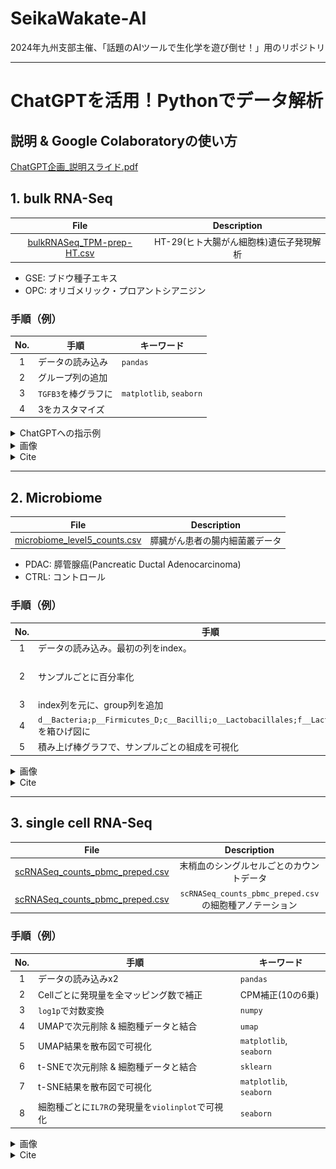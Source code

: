 # SeikaWakate-AI
2024年九州支部主催、「話題のAIツールで生化学を遊び倒せ！」用のリポジトリ

---

# ChatGPTを活用！Pythonでデータ解析

## 説明 & Google Colaboratoryの使い方
[ChatGPT企画_説明スライド.pdf](https://github.com/Yokohide0317/SeikaWakate-AI/blob/main/slides/ChatGPT%E4%BC%81%E7%94%BB_%E8%AA%AC%E6%98%8E%E3%82%B9%E3%83%A9%E3%82%A4%E3%83%89.pdf)

## 1. bulk RNA-Seq

| File | Description |
|:---:|:---:|
| [bulkRNASeq_TPM-prep-HT.csv](https://github.com/Yokohide0317/SeikaWakate-AI/blob/main/data/bulkRNASeq_TPM-prep-HT.csv) | HT-29(ヒト大腸がん細胞株)遺伝子発現解析 |

- GSE: ブドウ種子エキス
- OPC: オリゴメリック・プロアントシアニジン


### 手順（例）
| No. | 手順 | キーワード |
| :---: | --- | --- |
| 1 | データの読み込み | `pandas` |
| 2 | グループ列の追加 |  |
| 3 | `TGFB3`を棒グラフに | `matplotlib`, `seaborn` |
| 4 | 3をカスタマイズ |  |

<details>
<summary>ChatGPTへの指示例</summary>

1. データの読み込み
```
# 前提
あなたは優秀なアシスタントです。
私は生物学者で、Python初心者です。細かく教えて下さい。

# やりたいこと
Google Colaboratoryでcsvを読み込みたいです。
`/contents/bulkRNASeq_TPM-prep-HT.csv`にアップロードしました。
一番左の列をindexとして、読み込む方法を教えて下さい。
```

2. グループ列の追加
```
# やりたいこと
読み込んだら、以下のようなデータになっていました。
Groupという行に、HT-C、HT-C、HT-OPC、HT-OPC、HT-GSE、 HT-GSE を入れたいです。

# データ
	SFN	CDKN1A	MAD1L1	CCNE2	E2F1	TGFB3
HT-C1	109.9	15.99	11.98	6.862	39.31	2.1440
HT-C2	136.3	20.81	13.08	7.282	44.13	1.3610
HT-OPC1	186.6	53.71	14.21	6.255	40.06	1.2950
HT-OPC2	175.7	46.12	12.13	6.907	38.95	0.8241
HT-GSE1	193.5	45.99	10.92	4.911	28.10	1.0750
HT-GSE2	194.7	55.96	11.76	4.427	30.49	0.6942
---

```

3. `TGFB3`を棒グラフに
```
先程のデータを棒グラフで可視化したいです。
TGFB3行ｙ軸に、Group行ｘ軸に使用してください。
```

4. 3をカスタマイズ
```
先程の棒グラフを次のようにカスタマイズしてください。
・描写範囲を縦長に
・色を、HT-Cは灰色、HT-OPCが緑、HT-GSEが赤
・エラーバーを追加
・グラフのタイトルを追加
・y軸のラベルを変更
```


</details>

<details>
<summary>画像</summary>

②後
![グループ列の追加](sources/img/bulkRNA-Seq/checkpoint01.png)

③後
![棒グラフ](sources/img/bulkRNA-Seq/checkpoint02.png)

④後
![棒グラフカスタマイズ](sources/img/bulkRNA-Seq/checkpoint03.png)


</details>

<details>
<summary>Cite</summary>
```
Ravindranathan P, Pasham D, Balaji U, Cardenas J, Gu J, Toden S, Goel A. Mechanistic insights into anticancer properties of oligomeric proanthocyanidins from grape seeds in colorectal cancer. Carcinogenesis. 2018 May 28;39(6):767-777. doi: 10.1093/carcin/bgy034. PMID: 29684110; PMCID: PMC5972632.
```
</details>

---

## 2. Microbiome

| File | Description |
|:---:|:---:|
| [microbiome_level5_counts.csv](https://github.com/Yokohide0317/SeikaWakate-AI/blob/main/data/microbiome_level5_counts.csv) | 膵臓がん患者の腸内細菌叢データ |

- PDAC: 膵管腺癌(Pancreatic Ductal Adenocarcinoma)
- CTRL: コントロール

### 手順（例）

| No. | 手順 | キーワード |
| :---: | --- | --- |
| 1 | データの読み込み。最初の列をindex。 | `pandas` |
| 2 | サンプルごとに百分率化 | 合計値を`100`に揃える |
| 3 | index列を元に、group列を追加 |  |
| 4 | `d__Bacteria;p__Firmicutes_D;c__Bacilli;o__Lactobacillales;f__Lactobacillaceae`<br>を箱ひげ図に | `matplotlib`, `seaborn` |
| 5 | 積み上げ棒グラフで、サンプルごとの組成を可視化 |  |

<details>
<summary>画像</summary>

②後
![百分率](sources/img/microbiome/checkpoint01.png)

④後
![箱ひげ図](sources/img/microbiome/checkpoint02.png)

⑤後
![積み上げ棒グラフ](sources/img/microbiome/checkpoint03.png)


</details>

<details>
<summary>Cite</summary>
Nagata N, Nishijima S, Kojima Y, Hisada Y, Imbe K, Miyoshi-Akiyama T, Suda W, Kimura M, Aoki R, Sekine K, Ohsugi M, Miki K, Osawa T, Ueki K, Oka S, Mizokami M, Kartal E, Schmidt TSB, Molina-Montes E, Estudillo L, Malats N, Trebicka J, Kersting S, Langheinrich M, Bork P, Uemura N, Itoi T, Kawai T. Metagenomic Identification of Microbial Signatures Predicting Pancreatic Cancer From a Multinational Study. Gastroenterology. 2022 Jul;163(1):222-238. doi: 10.1053/j.gastro.2022.03.054. Epub 2022 Apr 8. PMID: 35398347.
</details>

---

## 3. single cell RNA-Seq
| File | Description |
|:---:|:---:|
| [scRNASeq_counts_pbmc_preped.csv](https://github.com/Yokohide0317/SeikaWakate-AI/blob/main/data/scRNASeq_counts_pbmc_preped.csv) | 末梢血のシングルセルごとのカウントデータ |
| [scRNASeq_counts_pbmc_preped.csv](https://github.com/Yokohide0317/SeikaWakate-AI/blob/main/data/scRNASeq_cluster_pbmc_preped.csv) | `scRNASeq_counts_pbmc_preped.csv`の細胞種アノテーション |

### 手順（例）

| No. | 手順 | キーワード |
| :---: | --- | --- |
| 1 | データの読み込みx2 | `pandas` |
| 2 | Cellごとに発現量を全マッピング数で補正 | CPM補正(10の6乗) |
| 3 | `log1p`で対数変換 | `numpy` |
| 4 | UMAPで次元削除 & 細胞種データと結合 | `umap` |
| 5 | UMAP結果を散布図で可視化 | `matplotlib`, `seaborn` |
| 6 | t-SNEで次元削除 & 細胞種データと結合 | `sklearn` |
| 7 | t-SNE結果を散布図で可視化 | `matplotlib`, `seaborn` |
| 8 | 細胞種ごとに`IL7R`の発現量を`violinplot`で可視化 | `seaborn` |

<details>
<summary>画像</summary>

③後
![CMP-log1p](sources/img/scRNA-Seq/checkpoint01.png)

⑤後
![UMAP](sources/img/scRNA-Seq/checkpoint02.png)

⑦後
![t-SNE](sources/img/scRNA-Seq/checkpoint03.png)

⑧後
![il7r](sources/img/scRNA-Seq/checkpoint04.png)

</details>

<details>
<summary>Cite</summary>
- Satija, R., Farrell, J., Gennert, D. et al. Spatial reconstruction of single-cell gene expression data. Nat Biotechnol 33, 495–502 (2015). https://doi.org/10.1038/nbt.3192

- [Preprocessing and clustering 3k PBMCs](https://scanpy-tutorials.readthedocs.io/en/latest/pbmc3k.html)
</details>


